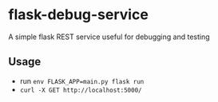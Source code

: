 # flask-debug-service

A simple flask REST service useful for debugging and testing

## Usage

- run `env FLASK_APP=main.py flask run`
- `curl -X GET http://localhost:5000/`
